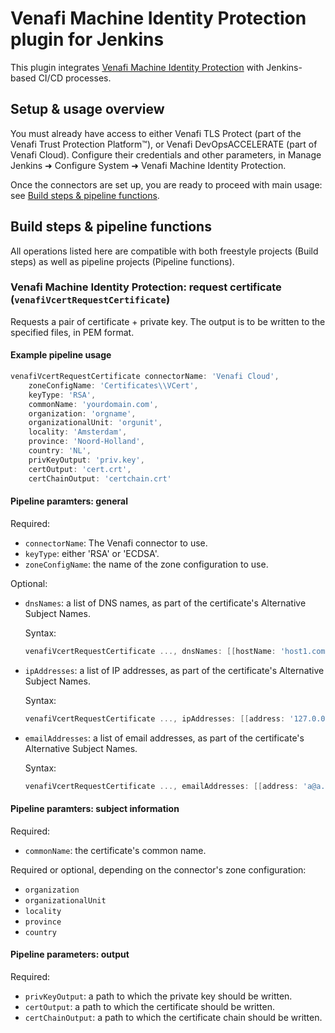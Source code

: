 # Venafi Machine Identity Protection plugin for Jenkins

This plugin integrates [Venafi Machine Identity Protection](https://support.venafi.com/hc/en-us/articles/217991528-Introducing-VCert-API-Abstraction-for-DevOps) with Jenkins-based CI/CD processes.

## Setup & usage overview

You must already have access to either Venafi TLS Protect (part of the Venafi Trust Protection Platform™), or Venafi DevOpsACCELERATE (part of Venafi Cloud). Configure their credentials and other parameters, in Manage Jenkins ➜ Configure System ➜ Venafi Machine Identity Protection.

Once the connectors are set up, you are ready to proceed with main usage: see [Build steps & pipeline functions](#build-steps-pipeline-functions).

## Build steps & pipeline functions

All operations listed here are compatible with both freestyle projects (Build steps) as well as pipeline projects (Pipeline functions).

### Venafi Machine Identity Protection: request certificate (`venafiVcertRequestCertificate`)

Requests a pair of certificate + private key. The output is to be written to the specified files, in PEM format.

#### Example pipeline usage

~~~groovy
venafiVcertRequestCertificate connectorName: 'Venafi Cloud',
    zoneConfigName: 'Certificates\\VCert',
    keyType: 'RSA',
    commonName: 'yourdomain.com',
    organization: 'orgname',
    organizationalUnit: 'orgunit',
    locality: 'Amsterdam',
    province: 'Noord-Holland',
    country: 'NL',
    privKeyOutput: 'priv.key',
    certOutput: 'cert.crt',
    certChainOutput: 'certchain.crt'
~~~

#### Pipeline paramters: general

Required:

 * `connectorName`: The Venafi connector to use.
 * `keyType`: either 'RSA' or 'ECDSA'.
 * `zoneConfigName`: the name of the zone configuration to use.

Optional:

 * `dnsNames`: a list of DNS names, as part of the certificate's Alternative Subject Names.

    Syntax:

    ~~~groovy
    venafiVcertRequestCertificate ..., dnsNames: [[hostName: 'host1.com'], [hostName: 'host2.com']]
    ~~~

 * `ipAddresses`: a list of IP addresses, as part of the certificate's Alternative Subject Names.

    Syntax:

    ~~~groovy
    venafiVcertRequestCertificate ..., ipAddresses: [[address: '127.0.0.1'], [address: '127.0.0.2']]
    ~~~

 * `emailAddresses`: a list of email addresses, as part of the certificate's Alternative Subject Names.

    Syntax:

    ~~~groovy
    venafiVcertRequestCertificate ..., emailAddresses: [[address: 'a@a.com'], [address: 'b@b.com']]
    ~~~

#### Pipeline paramters: subject information

Required:

 * `commonName`: the certificate's common name.

Required or optional, depending on the connector's zone configuration:

 * `organization`
 * `organizationalUnit`
 * `locality`
 * `province`
 * `country`

#### Pipeline parameters: output

Required:

 * `privKeyOutput`: a path to which the private key should be written.
 * `certOutput`: a path to which the certificate should be written.
 * `certChainOutput`: a path to which the certificate chain should be written.

